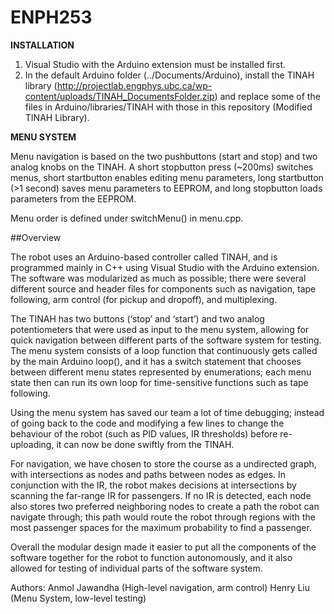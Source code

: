 # ENPH253
<b>INSTALLATION</b>

1. Visual Studio with the Arduino extension must be installed first. 
2. In the default Arduino folder (../Documents/Arduino), install the TINAH library (http://projectlab.engphys.ubc.ca/wp-content/uploads/TINAH_DocumentsFolder.zip)
and replace some of the files in Arduino/libraries/TINAH with those in this repository (Modified TINAH Library).

<b> MENU SYSTEM </b>

Menu navigation is based on the two pushbuttons (start and stop) and two analog knobs on the TINAH. A short stopbutton press (~200ms) switches menus, short startbutton enables editing menu parameters, long startbutton (>1 second) saves menu parameters to EEPROM, and long stopbutton loads parameters from the EEPROM. 

Menu order is defined under switchMenu() in menu.cpp.

##Overview 

The robot uses an Arduino-based controller called TINAH, and is programmed mainly in C++ using Visual Studio with the Arduino extension. The software was modularized as much as possible; there were several different source and header files for components such as navigation, tape following, arm control (for pickup and dropoff), and multiplexing.

The TINAH has two buttons (‘stop’ and ‘start’) and two analog potentiometers that were used as input to the menu system, allowing for quick navigation between different parts of the software system for testing. The menu system consists of a loop function that continuously gets called by the main Arduino loop(), and it has a switch statement that chooses between different menu states represented by enumerations; each menu state then can run its own loop for time-sensitive functions such as tape following.

Using the menu system has saved our team a lot of time debugging; instead of going back to the code and modifying a few lines to change the behaviour of the robot (such as PID values, IR thresholds) before re-uploading, it can now be done swiftly from the TINAH.

For navigation, we have chosen to store the course as a undirected graph, with intersections as nodes and paths between nodes as edges. In conjunction with the IR, the robot makes decisions at intersections by scanning the far-range IR for passengers. If no IR is detected, each node also stores two preferred neighboring nodes to create a path the robot can navigate through; this path would route the robot through regions with the most passenger spaces for the maximum probability to find a passenger.

Overall the modular design made it easier to put all the components of the software together for the robot to function autonomously, and it also allowed for testing of individual parts of the software system.

Authors:
Anmol Jawandha (High-level navigation, arm control)
Henry Liu (Menu System, low-level testing)
